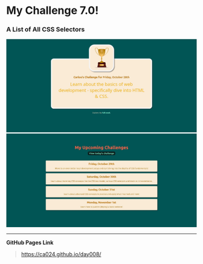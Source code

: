# My Challenge 7.0!
### A List of All CSS Selectors

![My challenge!](https://github.com/ca024/images/blob/main/day008/carlou_challenge7_1.JPG)
![My challenge!](https://github.com/ca024/images/blob/main/day008/carlou_challenge7_2.JPG)

---

**GitHub Pages Link**
> https://ca024.github.io/day008/
